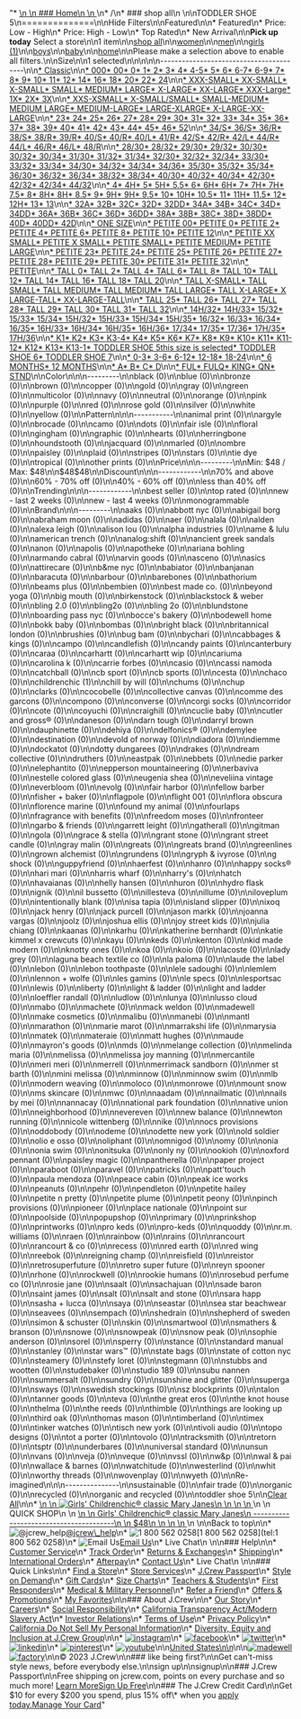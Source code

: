 "*   [\n    \n    ### Home\n    \n    ](/)\n*   /\n*   ### shop all\n    \n\nTODDLER SHOE 5\n==============\n\nHide Filters\n\nFeatured\n\n*   Featured\n*   Price: Low - High\n*   Price: High - Low\n*   Top Rated\n*   New Arrival\n\n**Pick up today** Select a store\n\n1 item\n\n[shop all](/all/?crawl=no)\n\n[women](/all/womens?crawl=no)\n\n[men](/all/mens?crawl=no)\n\n[girls (1)](/all/girls?crawl=no)\n\n[boys](/all/boys?crawl=no)\n\n[baby](/all/baby?crawl=no)\n\n[home](/all/home?crawl=no)\n\nPlease make a selection above to enable all filters.\n\nSize\n\n1 selected[](/all/?crawl=no)\n\n\n\n\n----------------------------------------\n\n[*   Classic](/all/?crawl=no&fit=Classic&size=TODDLER%20SHOE%205)\n\n[*   000](/all/?crawl=no&size=000,TODDLER%20SHOE%205)[*   00](/all/?crawl=no&size=00,TODDLER%20SHOE%205)[*   0](/all/?crawl=no&size=0,TODDLER%20SHOE%205)[*   1](/all/?crawl=no&size=1,TODDLER%20SHOE%205)[*   2](/all/?crawl=no&size=2,TODDLER%20SHOE%205)[*   3](/all/?crawl=no&size=3,TODDLER%20SHOE%205)[*   4](/all/?crawl=no&size=4,TODDLER%20SHOE%205)[*   4-5](/all/?crawl=no&size=4-5,TODDLER%20SHOE%205)[*   5](/all/?crawl=no&size=5,TODDLER%20SHOE%205)[*   6](/all/?crawl=no&size=6,TODDLER%20SHOE%205)[*   6-7](/all/?crawl=no&size=6-7,TODDLER%20SHOE%205)[*   6-9](/all/?crawl=no&size=6-9,TODDLER%20SHOE%205)[*   7](/all/?crawl=no&size=7,TODDLER%20SHOE%205)[*   8](/all/?crawl=no&size=8,TODDLER%20SHOE%205)[*   9](/all/?crawl=no&size=9,TODDLER%20SHOE%205)[*   10](/all/?crawl=no&size=10,TODDLER%20SHOE%205)[*   11](/all/?crawl=no&size=11,TODDLER%20SHOE%205)[*   12](/all/?crawl=no&size=12,TODDLER%20SHOE%205)[*   14](/all/?crawl=no&size=14,TODDLER%20SHOE%205)[*   16](/all/?crawl=no&size=16,TODDLER%20SHOE%205)[*   18](/all/?crawl=no&size=18,TODDLER%20SHOE%205)[*   20](/all/?crawl=no&size=20,TODDLER%20SHOE%205)[*   22](/all/?crawl=no&size=22,TODDLER%20SHOE%205)[*   24](/all/?crawl=no&size=24,TODDLER%20SHOE%205)\n\n[*   XXX-SMALL](/all/?crawl=no&size=TODDLER%20SHOE%205,XXX-SMALL)[*   XX-SMALL](/all/?crawl=no&size=TODDLER%20SHOE%205,XX-SMALL)[*   X-SMALL](/all/?crawl=no&size=TODDLER%20SHOE%205,X-SMALL)[*   SMALL](/all/?crawl=no&size=SMALL,TODDLER%20SHOE%205)[*   MEDIUM](/all/?crawl=no&size=MEDIUM,TODDLER%20SHOE%205)[*   LARGE](/all/?crawl=no&size=LARGE,TODDLER%20SHOE%205)[*   X-LARGE](/all/?crawl=no&size=TODDLER%20SHOE%205,X-LARGE)[*   XX-LARGE](/all/?crawl=no&size=TODDLER%20SHOE%205,XX-LARGE)[*   XXX-Large](/all/?crawl=no&size=TODDLER%20SHOE%205,XXXL)[*   1X](/all/?crawl=no&size=1X,TODDLER%20SHOE%205)[*   2X](/all/?crawl=no&size=2X,TODDLER%20SHOE%205)[*   3X](/all/?crawl=no&size=3X,TODDLER%20SHOE%205)\n\n[*   XXS-XSMALL](/all/?crawl=no&size=TODDLER%20SHOE%205,XXS-XSMALL)[*   X-SMALL/SMALL](/all/?crawl=no&size=TODDLER%20SHOE%205,X-SMALL%2FSMALL)[*   SMALL-MEDIUM](/all/?crawl=no&size=SMALL-MEDIUM,TODDLER%20SHOE%205)[*   MEDIUM LARGE](/all/?crawl=no&size=MEDIUM%20LARGE,TODDLER%20SHOE%205)[*   MEDIUM-LARGE](/all/?crawl=no&size=MEDIUM-LARGE,TODDLER%20SHOE%205)[*   LARGE-XLARGE](/all/?crawl=no&size=LARGE-XLARGE,TODDLER%20SHOE%205)[*   X-LARGE-XX-LARGE](/all/?crawl=no&size=TODDLER%20SHOE%205,X-LARGE-XX-LARGE)\n\n[*   23](/all/?crawl=no&size=23,TODDLER%20SHOE%205)[*   24](/all/?crawl=no&size=24G,TODDLER%20SHOE%205)[*   25](/all/?crawl=no&size=25,TODDLER%20SHOE%205)[*   26](/all/?crawl=no&size=26,TODDLER%20SHOE%205)[*   27](/all/?crawl=no&size=27,TODDLER%20SHOE%205)[*   28](/all/?crawl=no&size=28,TODDLER%20SHOE%205)[*   29](/all/?crawl=no&size=29,TODDLER%20SHOE%205)[*   30](/all/?crawl=no&size=30,TODDLER%20SHOE%205)[*   31](/all/?crawl=no&size=31,TODDLER%20SHOE%205)[*   32](/all/?crawl=no&size=32,TODDLER%20SHOE%205)[*   33](/all/?crawl=no&size=33,TODDLER%20SHOE%205)[*   34](/all/?crawl=no&size=34,TODDLER%20SHOE%205)[*   35](/all/?crawl=no&size=35,TODDLER%20SHOE%205)[*   36](/all/?crawl=no&size=36,TODDLER%20SHOE%205)[*   37](/all/?crawl=no&size=37,TODDLER%20SHOE%205)[*   38](/all/?crawl=no&size=38,TODDLER%20SHOE%205)[*   39](/all/?crawl=no&size=39,TODDLER%20SHOE%205)[*   40](/all/?crawl=no&size=40,TODDLER%20SHOE%205)[*   41](/all/?crawl=no&size=41,TODDLER%20SHOE%205)[*   42](/all/?crawl=no&size=42,TODDLER%20SHOE%205)[*   43](/all/?crawl=no&size=43,TODDLER%20SHOE%205)[*   44](/all/?crawl=no&size=44,TODDLER%20SHOE%205)[*   45](/all/?crawl=no&size=45,TODDLER%20SHOE%205)[*   46](/all/?crawl=no&size=46,TODDLER%20SHOE%205)[*   52](/all/?crawl=no&size=52,TODDLER%20SHOE%205)\n\n[*   34/S](/all/?crawl=no&size=34%2FS,TODDLER%20SHOE%205)[*   36/S](/all/?crawl=no&size=36%2FS,TODDLER%20SHOE%205)[*   36/R](/all/?crawl=no&size=36%2FR,TODDLER%20SHOE%205)[*   38/S](/all/?crawl=no&size=38%2FS,TODDLER%20SHOE%205)[*   38/R](/all/?crawl=no&size=38%2FR,TODDLER%20SHOE%205)[*   39/R](/all/?crawl=no&size=39%2FR,TODDLER%20SHOE%205)[*   40/S](/all/?crawl=no&size=40%2FS,TODDLER%20SHOE%205)[*   40/R](/all/?crawl=no&size=40%2FR,TODDLER%20SHOE%205)[*   40/L](/all/?crawl=no&size=40%2FL,TODDLER%20SHOE%205)[*   41/R](/all/?crawl=no&size=41%2FR,TODDLER%20SHOE%205)[*   42/S](/all/?crawl=no&size=42%2FS,TODDLER%20SHOE%205)[*   42/R](/all/?crawl=no&size=42%2FR,TODDLER%20SHOE%205)[*   42/L](/all/?crawl=no&size=42%2FL,TODDLER%20SHOE%205)[*   44/R](/all/?crawl=no&size=44%2FR,TODDLER%20SHOE%205)[*   44/L](/all/?crawl=no&size=44%2FL,TODDLER%20SHOE%205)[*   46/R](/all/?crawl=no&size=46%2FR,TODDLER%20SHOE%205)[*   46/L](/all/?crawl=no&size=46%2FL,TODDLER%20SHOE%205)[*   48/R](/all/?crawl=no&size=48%2FR,TODDLER%20SHOE%205)\n\n[*   28/30](/all/?crawl=no&size=28%2F30,TODDLER%20SHOE%205)[*   28/32](/all/?crawl=no&size=28%2F32,TODDLER%20SHOE%205)[*   29/30](/all/?crawl=no&size=29%2F30,TODDLER%20SHOE%205)[*   29/32](/all/?crawl=no&size=29%2F32,TODDLER%20SHOE%205)[*   30/30](/all/?crawl=no&size=30%2F30,TODDLER%20SHOE%205)[*   30/32](/all/?crawl=no&size=30%2F32,TODDLER%20SHOE%205)[*   30/34](/all/?crawl=no&size=30%2F34,TODDLER%20SHOE%205)[*   31/30](/all/?crawl=no&size=31%2F30,TODDLER%20SHOE%205)[*   31/32](/all/?crawl=no&size=31%2F32,TODDLER%20SHOE%205)[*   31/34](/all/?crawl=no&size=31%2F34,TODDLER%20SHOE%205)[*   32/30](/all/?crawl=no&size=32%2F30,TODDLER%20SHOE%205)[*   32/32](/all/?crawl=no&size=32%2F32,TODDLER%20SHOE%205)[*   32/34](/all/?crawl=no&size=32%2F34,TODDLER%20SHOE%205)[*   33/30](/all/?crawl=no&size=33%2F30,TODDLER%20SHOE%205)[*   33/32](/all/?crawl=no&size=33%2F32,TODDLER%20SHOE%205)[*   33/34](/all/?crawl=no&size=33%2F34,TODDLER%20SHOE%205)[*   34/30](/all/?crawl=no&size=34%2F30,TODDLER%20SHOE%205)[*   34/32](/all/?crawl=no&size=34%2F32,TODDLER%20SHOE%205)[*   34/34](/all/?crawl=no&size=34%2F34,TODDLER%20SHOE%205)[*   34/36](/all/?crawl=no&size=34%2F36,TODDLER%20SHOE%205)[*   35/30](/all/?crawl=no&size=35%2F30,TODDLER%20SHOE%205)[*   35/32](/all/?crawl=no&size=35%2F32,TODDLER%20SHOE%205)[*   35/34](/all/?crawl=no&size=35%2F34,TODDLER%20SHOE%205)[*   36/30](/all/?crawl=no&size=36%2F30,TODDLER%20SHOE%205)[*   36/32](/all/?crawl=no&size=36%2F32,TODDLER%20SHOE%205)[*   36/34](/all/?crawl=no&size=36%2F34,TODDLER%20SHOE%205)[*   38/32](/all/?crawl=no&size=38%2F32,TODDLER%20SHOE%205)[*   38/34](/all/?crawl=no&size=38%2F34,TODDLER%20SHOE%205)[*   40/30](/all/?crawl=no&size=40%2F30,TODDLER%20SHOE%205)[*   40/32](/all/?crawl=no&size=40%2F32,TODDLER%20SHOE%205)[*   40/34](/all/?crawl=no&size=40%2F34,TODDLER%20SHOE%205)[*   42/30](/all/?crawl=no&size=42%2F30,TODDLER%20SHOE%205)[*   42/32](/all/?crawl=no&size=42%2F32,TODDLER%20SHOE%205)[*   42/34](/all/?crawl=no&size=42%2F34,TODDLER%20SHOE%205)[*   44/32](/all/?crawl=no&size=44%2F32,TODDLER%20SHOE%205)\n\n[*   4](/all/?crawl=no&size=4%20MEDIUM,TODDLER%20SHOE%205)[*   4H](/all/?crawl=no&size=4H%20MEDIUM,TODDLER%20SHOE%205)[*   5](/all/?crawl=no&size=5%20MEDIUM,TODDLER%20SHOE%205)[*   5H](/all/?crawl=no&size=5H%20MEDIUM,TODDLER%20SHOE%205)[*   5.5](/all/?crawl=no&size=5.5,TODDLER%20SHOE%205)[*   6](/all/?crawl=no&size=6%20MEDIUM,TODDLER%20SHOE%205)[*   6H](/all/?crawl=no&size=6H,TODDLER%20SHOE%205)[*   6H](/all/?crawl=no&size=6H%20MEDIUM,TODDLER%20SHOE%205)[*   7](/all/?crawl=no&size=7%20MEDIUM,TODDLER%20SHOE%205)[*   7H](/all/?crawl=no&size=7H%20MEDIUM,TODDLER%20SHOE%205)[*   7H](/all/?crawl=no&size=7H,TODDLER%20SHOE%205)[*   7.5](/all/?crawl=no&size=7.5,TODDLER%20SHOE%205)[*   8](/all/?crawl=no&size=8%20MEDIUM,TODDLER%20SHOE%205)[*   8H](/all/?crawl=no&size=8H%20MEDIUM,TODDLER%20SHOE%205)[*   8H](/all/?crawl=no&size=8H,TODDLER%20SHOE%205)[*   8.5](/all/?crawl=no&size=8.5,TODDLER%20SHOE%205)[*   9](/all/?crawl=no&size=9%20MEDIUM,TODDLER%20SHOE%205)[*   9H](/all/?crawl=no&size=9H%20MEDIUM,TODDLER%20SHOE%205)[*   9H](/all/?crawl=no&size=9H,TODDLER%20SHOE%205)[*   9.5](/all/?crawl=no&size=9.5,TODDLER%20SHOE%205)[*   10](/all/?crawl=no&size=10%20MEDIUM,TODDLER%20SHOE%205)[*   10H](/all/?crawl=no&size=10H%20MEDIUM,TODDLER%20SHOE%205)[*   10.5](/all/?crawl=no&size=10.5,TODDLER%20SHOE%205)[*   11](/all/?crawl=no&size=11%20MEDIUM,TODDLER%20SHOE%205)[*   11H](/all/?crawl=no&size=11H%20MEDIUM,TODDLER%20SHOE%205)[*   11.5](/all/?crawl=no&size=11.5,TODDLER%20SHOE%205)[*   12](/all/?crawl=no&size=12%20MEDIUM,TODDLER%20SHOE%205)[*   12H](/all/?crawl=no&size=12H%20MEDIUM,TODDLER%20SHOE%205)[*   13](/all/?crawl=no&size=13,TODDLER%20SHOE%205)[*   13](/all/?crawl=no&size=13%20MEDIUM,TODDLER%20SHOE%205)\n\n[*   32A](/all/?crawl=no&size=32A,TODDLER%20SHOE%205)[*   32B](/all/?crawl=no&size=32B,TODDLER%20SHOE%205)[*   32C](/all/?crawl=no&size=32C,TODDLER%20SHOE%205)[*   32D](/all/?crawl=no&size=32D,TODDLER%20SHOE%205)[*   32DD](/all/?crawl=no&size=32DD,TODDLER%20SHOE%205)[*   34A](/all/?crawl=no&size=34A,TODDLER%20SHOE%205)[*   34B](/all/?crawl=no&size=34B,TODDLER%20SHOE%205)[*   34C](/all/?crawl=no&size=34C,TODDLER%20SHOE%205)[*   34D](/all/?crawl=no&size=34D,TODDLER%20SHOE%205)[*   34DD](/all/?crawl=no&size=34DD,TODDLER%20SHOE%205)[*   36A](/all/?crawl=no&size=36A,TODDLER%20SHOE%205)[*   36B](/all/?crawl=no&size=36B,TODDLER%20SHOE%205)[*   36C](/all/?crawl=no&size=36C,TODDLER%20SHOE%205)[*   36D](/all/?crawl=no&size=36D,TODDLER%20SHOE%205)[*   36DD](/all/?crawl=no&size=36DD,TODDLER%20SHOE%205)[*   38A](/all/?crawl=no&size=38A,TODDLER%20SHOE%205)[*   38B](/all/?crawl=no&size=38B,TODDLER%20SHOE%205)[*   38C](/all/?crawl=no&size=38C,TODDLER%20SHOE%205)[*   38D](/all/?crawl=no&size=38D,TODDLER%20SHOE%205)[*   38DD](/all/?crawl=no&size=38DD,TODDLER%20SHOE%205)[*   40D](/all/?crawl=no&size=40D,TODDLER%20SHOE%205)[*   40DD](/all/?crawl=no&size=40DD,TODDLER%20SHOE%205)[*   42D](/all/?crawl=no&size=42D,TODDLER%20SHOE%205)\n\n[*   ONE SIZE](/all/?crawl=no&size=ONE%20SIZE,TODDLER%20SHOE%205)\n\n[*   PETITE 00](/all/?crawl=no&size=PETITE%2000,TODDLER%20SHOE%205)[*   PETITE 0](/all/?crawl=no&size=PETITE%200,TODDLER%20SHOE%205)[*   PETITE 2](/all/?crawl=no&size=PETITE%202,TODDLER%20SHOE%205)[*   PETITE 4](/all/?crawl=no&size=PETITE%204,TODDLER%20SHOE%205)[*   PETITE 6](/all/?crawl=no&size=PETITE%206,TODDLER%20SHOE%205)[*   PETITE 8](/all/?crawl=no&size=PETITE%208,TODDLER%20SHOE%205)[*   PETITE 10](/all/?crawl=no&size=PETITE%2010,TODDLER%20SHOE%205)[*   PETITE 12](/all/?crawl=no&size=PETITE%2012,TODDLER%20SHOE%205)\n\n[*   PETITE XX SMALL](/all/?crawl=no&size=PETITE%20XX%20SMALL,TODDLER%20SHOE%205)[*   PETITE X SMALL](/all/?crawl=no&size=PETITE%20X%20SMALL,TODDLER%20SHOE%205)[*   PETITE SMALL](/all/?crawl=no&size=PETITE%20SMALL,TODDLER%20SHOE%205)[*   PETITE MEDIUM](/all/?crawl=no&size=PETITE%20MEDIUM,TODDLER%20SHOE%205)[*   PETITE LARGE](/all/?crawl=no&size=PETITE%20LARGE,TODDLER%20SHOE%205)\n\n[*   PETITE 23](/all/?crawl=no&size=PETITE%2023,TODDLER%20SHOE%205)[*   PETITE 24](/all/?crawl=no&size=PETITE%2024,TODDLER%20SHOE%205)[*   PETITE 25](/all/?crawl=no&size=PETITE%2025,TODDLER%20SHOE%205)[*   PETITE 26](/all/?crawl=no&size=PETITE%2026,TODDLER%20SHOE%205)[*   PETITE 27](/all/?crawl=no&size=PETITE%2027,TODDLER%20SHOE%205)[*   PETITE 28](/all/?crawl=no&size=PETITE%2028,TODDLER%20SHOE%205)[*   PETITE 29](/all/?crawl=no&size=PETITE%2029,TODDLER%20SHOE%205)[*   PETITE 30](/all/?crawl=no&size=PETITE%2030,TODDLER%20SHOE%205)[*   PETITE 31](/all/?crawl=no&size=PETITE%2031,TODDLER%20SHOE%205)[*   PETITE 32](/all/?crawl=no&size=PETITE%2032,TODDLER%20SHOE%205)\n\n[*   PETITE](/all/?crawl=no&size=PETITE,TODDLER%20SHOE%205)\n\n[*   TALL 0](/all/?crawl=no&size=TALL%20SIZE%200,TODDLER%20SHOE%205)[*   TALL 2](/all/?crawl=no&size=TALL%202,TODDLER%20SHOE%205)[*   TALL 4](/all/?crawl=no&size=TALL%204,TODDLER%20SHOE%205)[*   TALL 6](/all/?crawl=no&size=TALL%206,TODDLER%20SHOE%205)[*   TALL 8](/all/?crawl=no&size=TALL%208,TODDLER%20SHOE%205)[*   TALL 10](/all/?crawl=no&size=TALL%2010,TODDLER%20SHOE%205)[*   TALL 12](/all/?crawl=no&size=TALL%2012,TODDLER%20SHOE%205)[*   TALL 14](/all/?crawl=no&size=TALL%2014,TODDLER%20SHOE%205)[*   TALL 16](/all/?crawl=no&size=TALL%2016,TODDLER%20SHOE%205)[*   TALL 18](/all/?crawl=no&size=TALL%2018,TODDLER%20SHOE%205)[*   TALL 20](/all/?crawl=no&size=TALL%2020,TODDLER%20SHOE%205)\n\n[*   TALL X-SMALL](/all/?crawl=no&size=TALL%20X-SMALL,TODDLER%20SHOE%205)[*   TALL SMALL](/all/?crawl=no&size=TALL%20SMALL,TODDLER%20SHOE%205)[*   TALL MEDIUM](/all/?crawl=no&size=TALL%20MEDIUM,TODDLER%20SHOE%205)[*   TALL MEDIUM](/all/?crawl=no&size=TALL%20SIZE%20MEDIUM,TODDLER%20SHOE%205)[*   TALL LARGE](/all/?crawl=no&size=TALL%20LARGE,TODDLER%20SHOE%205)[*   TALL X-LARGE](/all/?crawl=no&size=TALL%20X-LARGE,TODDLER%20SHOE%205)[*   X LARGE-TALL](/all/?crawl=no&size=TODDLER%20SHOE%205,X%20LARGE-TALL)[*   XX-LARGE-TALL](/all/?crawl=no&size=TODDLER%20SHOE%205,XX-LARGE-TALL)\n\n[*   TALL 25](/all/?crawl=no&size=TALL%2025,TODDLER%20SHOE%205)[*   TALL 26](/all/?crawl=no&size=TALL%2026,TODDLER%20SHOE%205)[*   TALL 27](/all/?crawl=no&size=TALL%2027,TODDLER%20SHOE%205)[*   TALL 28](/all/?crawl=no&size=TALL%2028,TODDLER%20SHOE%205)[*   TALL 29](/all/?crawl=no&size=TALL%2029,TODDLER%20SHOE%205)[*   TALL 30](/all/?crawl=no&size=TALL%2030,TODDLER%20SHOE%205)[*   TALL 31](/all/?crawl=no&size=TALL%2031,TODDLER%20SHOE%205)[*   TALL 32](/all/?crawl=no&size=TALL%2032,TODDLER%20SHOE%205)\n\n[*   14H/32](/all/?crawl=no&size=14H%2F32,TODDLER%20SHOE%205)[*   14H/33](/all/?crawl=no&size=14H%2F33,TODDLER%20SHOE%205)[*   15/32](/all/?crawl=no&size=15%2F32,TODDLER%20SHOE%205)[*   15/33](/all/?crawl=no&size=15%2F33,TODDLER%20SHOE%205)[*   15/34](/all/?crawl=no&size=15%2F34,TODDLER%20SHOE%205)[*   15H/32](/all/?crawl=no&size=15H%2F32,TODDLER%20SHOE%205)[*   15H/33](/all/?crawl=no&size=15H%2F33,TODDLER%20SHOE%205)[*   15H/34](/all/?crawl=no&size=15H%2F34,TODDLER%20SHOE%205)[*   15H/35](/all/?crawl=no&size=15H%2F35,TODDLER%20SHOE%205)[*   16/32](/all/?crawl=no&size=16%2F32,TODDLER%20SHOE%205)[*   16/33](/all/?crawl=no&size=16%2F33,TODDLER%20SHOE%205)[*   16/34](/all/?crawl=no&size=16%2F34,TODDLER%20SHOE%205)[*   16/35](/all/?crawl=no&size=16%2F35,TODDLER%20SHOE%205)[*   16H/33](/all/?crawl=no&size=16H%2F33,TODDLER%20SHOE%205)[*   16H/34](/all/?crawl=no&size=16H%2F34,TODDLER%20SHOE%205)[*   16H/35](/all/?crawl=no&size=16H%2F35,TODDLER%20SHOE%205)[*   16H/36](/all/?crawl=no&size=16H%2F36,TODDLER%20SHOE%205)[*   17/34](/all/?crawl=no&size=17%2F34,TODDLER%20SHOE%205)[*   17/35](/all/?crawl=no&size=17%2F35,TODDLER%20SHOE%205)[*   17/36](/all/?crawl=no&size=17%2F36,TODDLER%20SHOE%205)[*   17H/35](/all/?crawl=no&size=17H%2F35,TODDLER%20SHOE%205)[*   17H/36](/all/?crawl=no&size=17H%2F36,TODDLER%20SHOE%205)\n\n[*   K1](/all/?crawl=no&size=K1,TODDLER%20SHOE%205)[*   K2](/all/?crawl=no&size=K2,TODDLER%20SHOE%205)[*   K3](/all/?crawl=no&size=K3,TODDLER%20SHOE%205)[*   K3-4](/all/?crawl=no&size=K3-4,TODDLER%20SHOE%205)[*   K4](/all/?crawl=no&size=K4,TODDLER%20SHOE%205)[*   K5](/all/?crawl=no&size=K5,TODDLER%20SHOE%205)[*   K6](/all/?crawl=no&size=K6,TODDLER%20SHOE%205)[*   K7](/all/?crawl=no&size=K7,TODDLER%20SHOE%205)[*   K8](/all/?crawl=no&size=K8,TODDLER%20SHOE%205)[*   K9](/all/?crawl=no&size=K9,TODDLER%20SHOE%205)[*   K10](/all/?crawl=no&size=K10,TODDLER%20SHOE%205)[*   K11](/all/?crawl=no&size=K11,TODDLER%20SHOE%205)[*   K11-12](/all/?crawl=no&size=K11-12,TODDLER%20SHOE%205)[*   K12](/all/?crawl=no&size=K12,TODDLER%20SHOE%205)[*   K13](/all/?crawl=no&size=K13,TODDLER%20SHOE%205)[*   K13-1](/all/?crawl=no&size=K13-1,TODDLER%20SHOE%205)[*   TODDLER SHOE 5this size is selected](/all/?crawl=no)[*   TODDLER SHOE 6](/all/?crawl=no&size=TODDLER%20SHOE%205,TODDLER%20SHOE%206)[*   TODDLER SHOE 7](/all/?crawl=no&size=TODDLER%20SHOE%205,TODDLER%20SHOE%207)\n\n[*   0-3](/all/?crawl=no&size=0-3,TODDLER%20SHOE%205)[*   3-6](/all/?crawl=no&size=3-6,TODDLER%20SHOE%205)[*   6-12](/all/?crawl=no&size=6-12,TODDLER%20SHOE%205)[*   12-18](/all/?crawl=no&size=12-18,TODDLER%20SHOE%205)[*   18-24](/all/?crawl=no&size=18-24,TODDLER%20SHOE%205)\n\n[*   6 MONTHS](/all/?crawl=no&size=6%20MONTHS,TODDLER%20SHOE%205)[*   12 MONTHS](/all/?crawl=no&size=12%20MONTHS,TODDLER%20SHOE%205)\n\n[*   A](/all/?crawl=no&size=A,TODDLER%20SHOE%205)[*   B](/all/?crawl=no&size=B,TODDLER%20SHOE%205)[*   C](/all/?crawl=no&size=C,TODDLER%20SHOE%205)[*   D](/all/?crawl=no&size=D,TODDLER%20SHOE%205)\n\n[*   FUL](/all/?crawl=no&size=FUL,TODDLER%20SHOE%205)[*   FULQ](/all/?crawl=no&size=FULQ,TODDLER%20SHOE%205)[*   KING](/all/?crawl=no&size=KING,TODDLER%20SHOE%205)[*   QN](/all/?crawl=no&size=QN,TODDLER%20SHOE%205)[*   STND](/all/?crawl=no&size=STND,TODDLER%20SHOE%205)\n\nColor\n\n\n---------\n\nblack (0)\n\nblue (0)\n\nbronze (0)\n\nbrown (0)\n\ncopper (0)\n\ngold (0)\n\ngray (0)\n\ngreen (0)\n\nmulticolor (0)\n\nnavy (0)\n\nneutral (0)\n\norange (0)\n\npink (0)\n\npurple (0)\n\nred (0)\n\nrose gold (0)\n\nsilver (0)\n\nwhite (0)\n\nyellow (0)\n\nPattern\n\n\n-----------\n\nanimal print (0)\n\nargyle (0)\n\nbrocade (0)\n\ncamo (0)\n\ndots (0)\n\nfair isle (0)\n\nfloral (0)\n\ngingham (0)\n\ngraphic (0)\n\nhearts (0)\n\nherringbone (0)\n\nhoundstooth (0)\n\njacquard (0)\n\nmarled (0)\n\nombre (0)\n\npaisley (0)\n\nplaid (0)\n\nstripes (0)\n\nstars (0)\n\ntie dye (0)\n\ntropical (0)\n\nother prints (0)\n\nPrice\n\n\n---------\n\nMin: $48 / Max: $48\n\n$48$48\n\nDiscount\n\n\n------------\n\n70% and above (0)\n\n60% - 70% off (0)\n\n40% - 60% off (0)\n\nless than 40% off (0)\n\nTrending\n\n\n------------\n\nbest seller (0)\n\ntop rated (0)\n\nnew - last 2 weeks (0)\n\nnew - last 4 weeks (0)\n\nmonogrammable (0)\n\nBrand\n\n\n---------\n\naaks (0)\n\nabbott nyc (0)\n\nabigail borg (0)\n\nabraham moon (0)\n\nadidas (0)\n\naer (0)\n\nalala (0)\n\nalden (0)\n\nalexa leigh (0)\n\nalison lou (0)\n\nalpha industries (0)\n\name & lulu (0)\n\namerican trench (0)\n\nanalog:shift (0)\n\nancient greek sandals (0)\n\nanon (0)\n\napolis (0)\n\napotheke (0)\n\nariana bohling (0)\n\narmando cabral (0)\n\narvin goods (0)\n\nasceno (0)\n\nasics (0)\n\nattirecare (0)\n\nb&me nyc (0)\n\nbabiator (0)\n\nbanjanan (0)\n\nbaracuta (0)\n\nbarbour (0)\n\nbarebones (0)\n\nbathorium (0)\n\nbeams plus (0)\n\nbembien (0)\n\nbest made co. (0)\n\nbeyond yoga (0)\n\nbig mouth (0)\n\nbirkenstock (0)\n\nblackstock & weber (0)\n\nbling 2.0 (0)\n\nbling2o (0)\n\nbling 2o (0)\n\nblundstone (0)\n\nboarding pass nyc (0)\n\nbocce's bakery (0)\n\nbodewell home (0)\n\nbokk baby (0)\n\nbombas (0)\n\nbright black (0)\n\nbritannical london (0)\n\nbrushies (0)\n\nbug bam (0)\n\nbychari (0)\n\ncabbages & kings (0)\n\ncampo (0)\n\ncandlefish (0)\n\ncandy paints (0)\n\ncanterbury (0)\n\ncaraa (0)\n\ncarhartt (0)\n\ncarhartt wip (0)\n\ncariuma (0)\n\ncarolina k (0)\n\ncarrie forbes (0)\n\ncasio (0)\n\ncassi namoda (0)\n\ncatchball (0)\n\ncb sport (0)\n\ncb sports (0)\n\ncesta (0)\n\nchaco (0)\n\n[](/all/?brand=CHILDRENCHIC&crawl=no&size=TODDLER%20SHOE%205)childrenchic (1)\n\nchill by will (0)\n\nchums (0)\n\nchup (0)\n\nclarks (0)\n\ncocobelle (0)\n\ncollective canvas (0)\n\ncomme des garcons (0)\n\ncompono (0)\n\nconverse (0)\n\ncorgi socks (0)\n\ncorridor (0)\n\ncote (0)\n\ncoyuchi (0)\n\ncraighill (0)\n\ncuclie baby (0)\n\ncutler and gross® (0)\n\ndaneson (0)\n\ndarn tough (0)\n\ndarryl brown (0)\n\ndauphinette (0)\n\ndehiya (0)\n\ndelfonics® (0)\n\ndemylee (0)\n\ndestination (0)\n\ndevold of norway (0)\n\ndiadora (0)\n\ndiemme (0)\n\ndockatot (0)\n\ndotty dungarees (0)\n\ndrakes (0)\n\ndream collective (0)\n\ndruthers (0)\n\neastpak (0)\n\nebbets (0)\n\nedie parker (0)\n\nelephantito (0)\n\nepperson mountaineering (0)\n\nerbaviva (0)\n\nestelle colored glass (0)\n\neugenia shea (0)\n\neveliina vintage (0)\n\neverbloom (0)\n\nevolg (0)\n\nfair harbor (0)\n\nfellow barber (0)\n\nfisher + baker (0)\n\nflagpole (0)\n\nflight 001 (0)\n\nflora obscura (0)\n\nflorence marine (0)\n\nfound my animal (0)\n\nfourlaps (0)\n\nfragrance with benefits (0)\n\nfreedom moses (0)\n\nfronteer (0)\n\ngarbo & friends (0)\n\ngarrett leight (0)\n\ngatherall (0)\n\ngitman (0)\n\ngola (0)\n\ngrace & stella (0)\n\ngrant stone (0)\n\ngrant street candle (0)\n\ngray malin (0)\n\ngreats (0)\n\ngreats brand (0)\n\ngreenlines (0)\n\ngrown alchemist (0)\n\ngrundens (0)\n\ngryph & ivyrose (0)\n\ng shock (0)\n\nguppyfriend (0)\n\nhaerfest (0)\n\nhanro (0)\n\nhappy socks® (0)\n\nhari mari (0)\n\nharris wharf (0)\n\nharry's (0)\n\nhatch (0)\n\nhavaianas (0)\n\nhelly hansen (0)\n\nhuron (0)\n\nhydro flask (0)\n\nignik (0)\n\nil bussetto (0)\n\nillesteva (0)\n\nillume (0)\n\niloveplum (0)\n\nintentionally blank (0)\n\nisa tapia (0)\n\nisland slipper (0)\n\nixoq (0)\n\njack henry (0)\n\njack purcell (0)\n\njason markk (0)\n\njoanna vargas (0)\n\njoolz (0)\n\njoshua ellis (0)\n\njoy street kids (0)\n\njulia chiang (0)\n\nkaanas (0)\n\nkarhu (0)\n\nkatherine bernhardt (0)\n\nkatie kimmel x crewcuts (0)\n\nkayu (0)\n\nkeds (0)\n\nkenton (0)\n\nkid made modern (0)\n\nknotty ones (0)\n\nkoa (0)\n\nkoio (0)\n\nlacoste (0)\n\nlady grey (0)\n\nlaguna beach textile co (0)\n\nla paloma (0)\n\nlaude the label (0)\n\nlebon (0)\n\nlebon toothpaste (0)\n\nlele sadoughi (0)\n\nlemlem (0)\n\nlennon + wolfe (0)\n\nles gamins (0)\n\nle specs (0)\n\nlesportsac (0)\n\nlewis (0)\n\nliberty (0)\n\nlight & ladder (0)\n\nlight and ladder (0)\n\nloeffler randall (0)\n\nludlow (0)\n\nlunya (0)\n\nlusso cloud (0)\n\nmabo (0)\n\nmachete (0)\n\nmack weldon (0)\n\nmadewell (0)\n\nmake cosmetics (0)\n\nmalibu (0)\n\nmanebi (0)\n\nmantl (0)\n\nmarathon (0)\n\nmarie marot (0)\n\nmarrakshi life (0)\n\nmarysia (0)\n\nmatek (0)\n\nmateraie (0)\n\nmatt hughes (0)\n\nmaude (0)\n\nmayron's goods (0)\n\nmds (0)\n\nmelange collection (0)\n\nmelinda maria (0)\n\nmelissa (0)\n\nmelissa joy manning (0)\n\nmercantile (0)\n\nmeri meri (0)\n\nmerrell (0)\n\nmerrimack sandborn (0)\n\nmer st barth (0)\n\nmini melissa (0)\n\nminnow (0)\n\nminnow swim (0)\n\nmlb (0)\n\nmodern weaving (0)\n\nmoloco (0)\n\nmonrowe (0)\n\nmount snow (0)\n\nms skincare (0)\n\nmwc (0)\n\nnaadam (0)\n\nnailmatic (0)\n\nnails by mei (0)\n\nnannacay (0)\n\nnational park foundation (0)\n\nnative union (0)\n\nneighborhood (0)\n\nnevereven (0)\n\nnew balance (0)\n\nnewton running (0)\n\nnicole wittenberg (0)\n\nnike (0)\n\nnocs provisions (0)\n\noddobody (0)\n\nodeme (0)\n\nodette new york (0)\n\nold soldier (0)\n\nolio e osso (0)\n\noliphant (0)\n\nomnigod (0)\n\nomy (0)\n\nonia (0)\n\nonia swim (0)\n\nonitsuka (0)\n\nonly ny (0)\n\nookioh (0)\n\noxford pennant (0)\n\npaisley magic (0)\n\npantherella (0)\n\npaper project (0)\n\nparaboot (0)\n\nparavel (0)\n\npatricks (0)\n\npatt'touch (0)\n\npaula mendoza (0)\n\npeace cabin (0)\n\npeak ice works (0)\n\npeanuts (0)\n\npehr (0)\n\npendleton (0)\n\npetite hailey (0)\n\npetite n pretty (0)\n\npetite plume (0)\n\npetit peony (0)\n\npinch provisions (0)\n\npioneer (0)\n\nplace nationale (0)\n\npoint sur (0)\n\npoolside (0)\n\npopupshop (0)\n\nprimary (0)\n\nprinkshop (0)\n\nprintworks (0)\n\npro keds (0)\n\npro-keds (0)\n\nquoddy (0)\n\nr.m. williams (0)\n\nraen (0)\n\nrainbow (0)\n\nrains (0)\n\nrancourt (0)\n\nrancourt & co (0)\n\nrecess (0)\n\nred earth (0)\n\nred wing (0)\n\nreebok (0)\n\nreigning champ (0)\n\nreisfield (0)\n\nreistor (0)\n\nretrosuperfuture (0)\n\nretro super future (0)\n\nreyn spooner (0)\n\nrhone (0)\n\nrockwell (0)\n\nrookie humans (0)\n\nrosebud perfume co (0)\n\nrosie jane (0)\n\nsaalt (0)\n\nsachajuan (0)\n\nsade baron (0)\n\nsaint james (0)\n\nsalt (0)\n\nsalt and stone (0)\n\nsara happ (0)\n\nsasha + lucca (0)\n\nsaya (0)\n\nseastar (0)\n\nsea star beachwear (0)\n\nseavees (0)\n\nsempach (0)\n\nshedrain (0)\n\nshepherd of sweden (0)\n\nsimon & schuster (0)\n\nskin (0)\n\nsmartwool (0)\n\nsmathers & branson (0)\n\nsnowe (0)\n\nsnowpeak (0)\n\nsnow peak (0)\n\nsophie anderson (0)\n\nsorel (0)\n\nsperry (0)\n\nstance (0)\n\nstandard manual (0)\n\nstanley (0)\n\nstar wars™ (0)\n\nstate bags (0)\n\nstate of cotton nyc (0)\n\nsteamery (0)\n\nstefy loret (0)\n\nstegmann (0)\n\nstubbs and wootten (0)\n\nstudebaker (0)\n\nstudio 189 (0)\n\nsubu nannen (0)\n\nsummersalt (0)\n\nsundry (0)\n\nsunshine and glitter (0)\n\nsuperga (0)\n\nsways (0)\n\nswedish stockings (0)\n\nsz blockprints (0)\n\ntalon (0)\n\ntanner goods (0)\n\nteva (0)\n\nthe great eros (0)\n\nthe knot house (0)\n\nthelma (0)\n\nthe reeds (0)\n\nthimble (0)\n\nthings are looking up (0)\n\nthird oak (0)\n\nthomas mason (0)\n\ntimberland (0)\n\ntimex (0)\n\ntinker watches (0)\n\ntisch new york (0)\n\ntivoli audio (0)\n\ntopo designs (0)\n\ntot a porter (0)\n\ntovolo (0)\n\ntracksmith (0)\n\ntretorn (0)\n\ntsptr (0)\n\nunderbares (0)\n\nuniversal standard (0)\n\nunsun (0)\n\nvans (0)\n\nveja (0)\n\nveque (0)\n\nvssl (0)\n\nw&p (0)\n\nwal & pai (0)\n\nwallace & barnes (0)\n\nwatchitude (0)\n\nwesterlind (0)\n\nwhit (0)\n\nworthy threads (0)\n\nwovenplay (0)\n\nwyeth (0)\n\nRe-imagined\n\n\n---------------\n\nsustainable (0)\n\nfair trade (0)\n\norganic (0)\n\nrecycled (0)\n\norganic and recycled (0)\n\ntoddler shoe 5[](/all/?crawl=no)\n\n[Clear All](/all/?crawl=no)\n\n*   [\n    \n    ![ Girls&apos; Childrenchic&reg; classic Mary Janes](https://www.jcrew.com/s7-img-facade/N8887_BL0004?hei=640&crop=0,0,512,0)\n    \n    \n    \n    ](/p/girls/categories/shoes/ballet-flats-and-loafers/girlsapos-childrenchicreg-classic-mary-janes/N8887?display=standard&fit=Classic&color_name=navy&colorProductCode=N8887)\n    \n    QUICK SHOP\n    \n    [\n    \n    Girls' Childrenchic® classic Mary Janes\n    ---------------------------------------\n    \n    $48\n    \n    \n    \n    ](/p/girls/categories/shoes/ballet-flats-and-loafers/girlsapos-childrenchicreg-classic-mary-janes/N8887?display=standard&fit=Classic&color_name=navy&colorProductCode=N8887)\n    \n\nBack to top\n\n*   ![@jcrew_help](/next-static/images/sidecar-modules/footer/twitter-2.svg)[@jcrew\\_help](https://twitter.com/jcrew_help)\n*   ![1 800 562 0258](/next-static/images/sidecar-modules/footer/phone-2.svg)[1 800 562 0258](tel:1 800 562 0258)\n*   ![Email Us](/next-static/images/sidecar-modules/footer/email.svg)[Email Us](mailto:help@jcrew.com)\n*   Live Chat\n    \n\n### Help\n\n*   [Customer Service](/help/customer-service)\n*   [Track Order](/help/order-status)\n*   [Returns & Exchanges](/help/returns-exchanges)\n*   [Shipping](/help/shipping-handling)\n*   [International Orders](/help/international-orders)\n*   [Afterpay](/afterpay-faq)\n*   [Contact Us](/help/contact-us)\n*   Live Chat\n    \n\n### Quick Links\n\n*   [Find a Store](https://stores.jcrew.com/search)\n*   [Store Services](/s/store-services)\n*   [J.Crew Passport](/s/rewards)\n*   [Style on Demand](/s/style-on-demand)\n*   [Gift Cards](/help/gift-card)\n*   [Size Charts](/r/size-charts)\n*   [Teachers & Students](/s/teacher-student-discount)\n*   [First Responders](/s/military-medical-first-responder-discount)\n*   [Medical & Military Personnel](/s/military-medical-first-responder-discount)\n*   [Refer a Friend](/share)\n*   [Offers & Promotions](/best-deals)\n*   [My Favorites](/favorites)\n\n### About J.Crew\n\n*   [Our Story](/s/aboutus)\n*   [Careers](https://jobs.jcrew.com)\n*   [Social Responsibility](/s/corporate-responsibility)\n*   [California Transparency Act/Modern Slavery Act](/s/CSR-california-transparency-act)\n*   [Investor Relations](https://investors.jcrew.com)\n*   [Terms of Use](/help/terms-of-use)\n*   [Privacy Policy](/help/privacy-policy)\n*   [California Do Not Sell My Personal Information](https://jcrew.clarip.com/dsr/create?brand=jcrew&type=3)\n*   [Diversity, Equity and Inclusion at J.Crew Group](/s/diversity-equity-inclusion)\n\n*   [![instagram](/next-static/images/sidecar-modules/footer/instagram-2.svg)](http://instagram.com/jcrew)\n*   [![facebook](/next-static/images/sidecar-modules/footer/facebook-2.svg)](https://www.facebook.com/jcrew)\n*   [![twitter](/next-static/images/sidecar-modules/footer/twitter-2.svg)](https://twitter.com/jcrew)\n*   [![linkedin](/next-static/images/sidecar-modules/footer/linkedin.svg)](https://www.linkedin.com/company/j-crew)\n*   [![pinterest](/next-static/images/sidecar-modules/footer/pinterest-2.svg)](http://pinterest.com/jcrew/)\n*   [![youtube](/next-static/images/sidecar-modules/footer/youtube-2.svg)](http://www.youtube.com/user/jcrewinsider)\n\n[United States\n\n](/r/context-chooser)\n\n[![madewell](/next-static/images/sidecar-modules/footer/madewell.svg)](https://www.madewell.com)[![factory](/next-static/images/sidecar-modules/navigation/jcrew-factory-logo-black.svg)](https://factory.jcrew.com)\n\n© 2023 J.Crew\n\n### like being first?\n\nGet can't-miss style news, before everybody else.\n\nsign up\n\nsignup\n\n### J.Crew Passport\n\nFree shipping on jcrew.com, points on every purchase and so much more! [Learn More](/s/rewards)[Sign Up Free](/?register=true)\n\n### The J.Crew Credit Card\n\nGet $10 for every $200 you spend, plus 15% off\\* when you [apply today.](/s/credit-card)[Manage Your Card](https://d.comenity.net/jcrew/)"